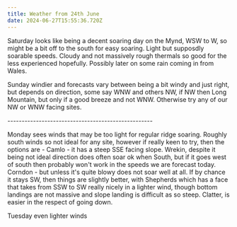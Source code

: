 ```yaml
---
title: Weather from 24th June
date: 2024-06-27T15:55:36.720Z
---
```

Saturday looks like being a decent soaring day on the Mynd,  WSW to W, so might be a bit off to the south for easy soaring.  Light but supposdly soarable speeds.  Cloudy and not massively rough thermals so good for the less experienced hopefully.  Possibly later on some rain coming in from Wales.

Sunday windier and forecasts vary between being a bit windy and just right, but depends on direction, some say WNW and others NW, if NW then Long Mountain, but only if a good breeze and not WNW.  Otherwise try any of our NW or WNW facing sites.

\---------------------------------------------------

Monday sees winds that may be too light for regular ridge soaring.  Roughly south winds so not ideal for any site, however if really keen to try, then the options are - Camlo - it has a steep SSE facing slope.  Wrekin, despite it being not ideal direction does often soar ok when South, but if it goes west of south then probably won't work in the speeds we are forecast today.  Corndon - but unless it's quite blowy does not soar well at all.  If by chance it stays SW, then things are slightly better, with Shepherds which has a face that takes from SSW to SW really nicely in a lighter wind, though bottom landings are not massive and slope landing is difficult as so steep.  Clatter, is easier in the respect of going down. 

Tuesday even lighter winds